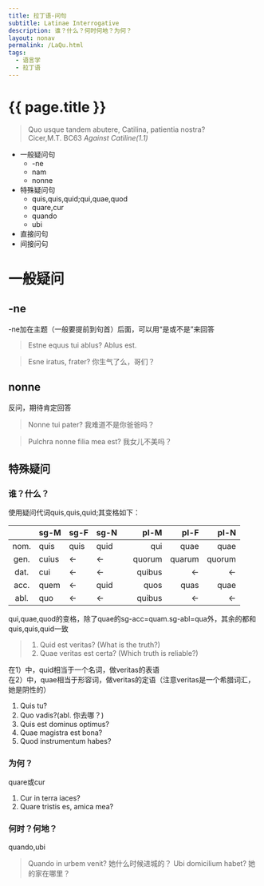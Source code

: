 ```yaml
---
title: 拉丁语-问句
subtitle: Latinae Interrogative 
description: 谁？什么？何时何地？为何？
layout: nonav
permalink: /LaQu.html
tags:
  - 语言学
  - 拉丁语
---
```

<link rel="stylesheet" type="text/css" href="https://github.com/FameAndFarm/FameAndFarm.github.io/blob/master/css/bootstrap.css">

<h1>{{ page.title }}</h1>

> Quo usque tandem abutere, Catilina, patientia nostra?  
> Cicer,M.T. BC63 *Against Catiline(1.1)*

- 一般疑问句
  - -ne
  - nam
  - nonne
- 特殊疑问句
  - quis,quis,quid;qui,quae,quod
  - quare,cur
  - quando
  - ubi
- 直接问句
- 间接问句

# 一般疑问

## -ne

-ne加在主题（一般要提前到句首）后面，可以用“是或不是”来回答

> Estne equus tui ablus?
> Ablus est.

> Esne iratus, frater?
> 你生气了么，哥们？

## nonne

反问，期待肯定回答

> Nonne tui pater? 我难道不是你爸爸吗？

> Pulchra nonne filia mea est? 我女儿不美吗？

## 特殊疑问

### 谁？什么？

使用疑问代词quis,quis,quid;其变格如下：

|       | sg-M  | sg-F | sg-N |     |   pl-M |   pl-F |   pl-N |
| :---: | :---- | :--- | :--- | --- | -----: | -----: | -----: |
| nom.  | quis  | quis | quid |     |    qui |   quae |   quae |
| gen.  | cuius | ←    | ←    |     | quorum | quarum | quorum |
| dat.  | cui   | ←    | ←    |     | quibus |      ← |      ← |
| acc.  | quem  | ←    | quid |     |   quos |   quas |   quae |
| abl.  | quo   | ←    | ←    |     | quibus |      ← |      ← |

qui,quae,quod的变格，除了quae的sg-acc=quam.sg-abl=qua外，其余的都和quis,quis,quid一致

> 1. Quid est veritas? (What is the truth?)
> 2. Quae veritas est certa? (Which truth is reliable?)

在1）中，quid相当于一个名词，做veritas的表语  
在2）中，quae相当于形容词，做veritas的定语（注意veritas是一个希腊词汇，她是阴性的）

1. Quis tu?
2. Quo vadis?(abl. 你去哪？)
3. Quis est dominus optimus?
4. Quae magistra est bona?
5. Quod instrumentum habes? 

### 为何？

quare或cur

1. Cur in terra iaces?
2. Quare tristis es, amica mea?

### 何时？何地？

quando,ubi

> Quando in urbem venit?
> 她什么时候进城的？
> Ubi domicilium habet?
> 她的家在哪里？
